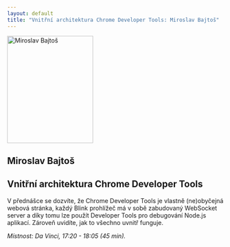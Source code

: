 ```yaml
---
layout: default
title: "Vnitřní architektura Chrome Developer Tools: Miroslav Bajtoš"
---
```


<section id="speakers" class="row speakers-detail">
  <div class="speaker web span3 nohover">
    <a href="https://plus.google.com/+MiroslavBajto%C5%A1/posts">
      <img src="/data/imgs/recnici/miroslav-bajtos.jpg" width="200" height="250" alt="Miroslav Bajtoš">
    </a>
    <div class="info">
      <h2>Miroslav Bajtoš</h2>
    </div>
  </div>
  <div class="span9 talk-info">
    <h1>Vnitřní architektura Chrome Developer Tools</h1>
    <p>V přednášce se dozvíte, že Chrome Developer Tools je vlastně (ne)obyčejná webová stránka, každý Blink prohlížeč má v sobě zabudovaný WebSocket server a díky tomu lze použít Developer Tools pro debugování Node.js aplikací. Zároveň uvidíte, jak to všechno uvnitř funguje.</p>
    <p><em>Místnost: Da Vinci, 17:20 - 18:05 (45 min).</em></p>
  </div>
</section>